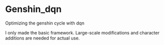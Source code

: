 # Genshin_dqn
Optimizing the genshin cycle with dqn


I only made the basic framework.
Large-scale modifications and character additions are needed for actual use.
